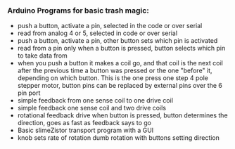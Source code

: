 ### Arduino Programs for basic trash magic:

* push a button, activate a pin, selected in the code or over serial
* read from analog 4 or 5, selected in code or over serial
* push a button, activate a pin, other button sets which pin is activated
* read from a pin only when a button is pressed, button selects which pin to take data from
* when you push a button it makes a coil go, and that coil is the next coil after the previous time a button was pressed or the one "before" it, depending on which button.  This is the one press one step 4 pole stepper motor, button pins can be replaced by external pins over the 6 pin port
* simple feedback from one sense coil to one drive coil
* simple feedback one sense coil and two drive coils
* rotational feedback drive when button is pressed, button determines the direction, goes as fast as feedback says to go
* Basic slimeZistor transport program with a GUI
* knob sets rate of rotation dumb rotation with buttons setting direction